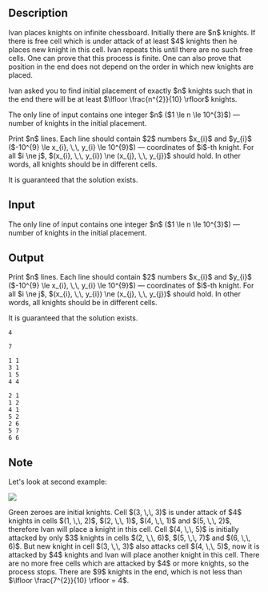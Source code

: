 ## Description

<div><p>Ivan places knights on infinite chessboard. Initially there are $n$ knights. If there is free cell which is under attack of at least $4$ knights then he places new knight in this cell. Ivan repeats this until there are no such free cells. One can prove that this process is finite. One can also prove that position in the end does not depend on the order in which new knights are placed.</p><p>Ivan asked you to find initial placement of exactly $n$ knights such that in the end there will be at least $\lfloor \frac{n^{2}}{10} \rfloor$ knights.</p></div><div class="input-specification"><p>The only line of input contains one integer $n$ ($1 \le n \le 10^{3}$)&nbsp;— number of knights in the initial placement.</p></div><div class="output-specification"><p>Print $n$ lines. Each line should contain $2$ numbers $x_{i}$ and $y_{i}$ ($-10^{9} \le x_{i}, \,\, y_{i} \le 10^{9}$)&nbsp;— coordinates of $i$-th knight. For all $i \ne j$, $(x_{i}, \,\, y_{i}) \ne (x_{j}, \,\, y_{j})$ should hold. In other words, all knights should be in different cells.</p><p>It is guaranteed that the solution exists.</p></div>

## Input

<p>The only line of input contains one integer $n$ ($1 \le n \le 10^{3}$)&nbsp;— number of knights in the initial placement.</p>

## Output

<p>Print $n$ lines. Each line should contain $2$ numbers $x_{i}$ and $y_{i}$ ($-10^{9} \le x_{i}, \,\, y_{i} \le 10^{9}$)&nbsp;— coordinates of $i$-th knight. For all $i \ne j$, $(x_{i}, \,\, y_{i}) \ne (x_{j}, \,\, y_{j})$ should hold. In other words, all knights should be in different cells.</p><p>It is guaranteed that the solution exists.</p>





```input1
4

```




```input2
7

```




```output1
1 1
3 1
1 5
4 4

```




```output2
2 1
1 2
4 1
5 2
2 6
5 7
6 6

```



## Note

<p>Let's look at second example:</p><p><img class="tex-graphics" src="file://7F1yDGl7.png" style="max-width: 100.0%;max-height: 100.0%;"></p><p>Green zeroes are initial knights. Cell $(3, \,\, 3)$ is under attack of $4$ knights in cells $(1, \,\, 2)$, $(2, \,\, 1)$, $(4, \,\, 1)$ and $(5, \,\, 2)$, therefore Ivan will place a knight in this cell. Cell $(4, \,\, 5)$ is initially attacked by only $3$ knights in cells $(2, \,\, 6)$, $(5, \,\, 7)$ and $(6, \,\, 6)$. But new knight in cell $(3, \,\, 3)$ also attacks cell $(4, \,\, 5)$, now it is attacked by $4$ knights and Ivan will place another knight in this cell. There are no more free cells which are attacked by $4$ or more knights, so the process stops. There are $9$ knights in the end, which is not less than $\lfloor \frac{7^{2}}{10} \rfloor = 4$.</p>
